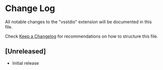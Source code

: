 # Change Log

All notable changes to the "vsstdio" extension will be documented in this file.

Check [Keep a Changelog](http://keepachangelog.com/) for recommendations on how to structure this file.

## [Unreleased]

- Initial release